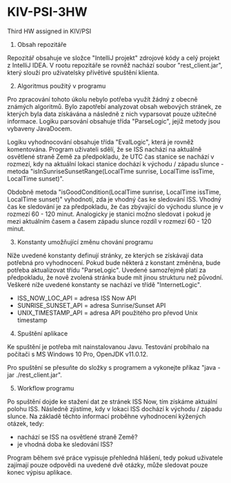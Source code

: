 # KIV-PSI-3HW
Third HW assigned in KIV/PSI
1) Obsah repozitáře

Repozitář obsahuje ve složce "IntelliJ projekt" zdrojové kódy a celý projekt z IntelliJ IDEA. V rootu repozitáře se rovněž nachází soubor "rest_client.jar", který slouží pro uživatelsky přívětivé spuštění klienta.

2) Algoritmus použitý v programu

Pro zpracování tohoto úkolu nebylo potřeba využít žádný z obecně známých algoritmů. Bylo zapotřebí analyzovat obsah webových stránek, ze kterých byla data získávána a následně z nich vyparsovat pouze užitečné informace. Logiku parsování obsahuje třída "ParseLogic", jejíž metody jsou vybaveny JavaDocem.

Logiku vyhodnocování obsahuje třída "EvalLogic", která je rovněž komentována. Program uživateli sdělí, že se ISS nachází na aktuálně osvětlené straně Země za předpokladu, že UTC čas stanice se nachází v rozmezí, kdy na aktuální lokaci stanice dochází k východu / západu slunce - metoda "isInSunriseSunsetRange(LocalTime sunrise, LocalTime issTime, LocalTime sunset)".

Obdobně metoda "isGoodCondition(LocalTime sunrise, LocalTime issTime, LocalTime sunset)" vyhodnotí, zda je vhodný čas ke sledování ISS. Vhodný čas ke sledování je za předpokladu, že čas zbývající do východu slunce je v rozmezí 60 - 120 minut. Analogicky je stanici možno sledovat i pokud je mezi aktuálním časem a časem západu slunce rozdíl v rozmezí 60 - 120 minut.

3) Konstanty umožňující změnu chování programu

Níže uvedené konstanty definují stránky, ze kterých se získávají data potřebná pro vyhodnocení. Pokud bude některá z konstant změněna, bude potřeba aktualizovat třídu "ParseLogic". Uvedené samozřejmě platí za předpokladu, že nově zvolená stránka bude mít jinou strukturu než původní. Veškeré níže uvedené konstanty se nachází ve třídě "InternetLogic".

- ISS_NOW_LOC_API = adresa ISS Now API
- SUNRISE_SUNSET_API = adresa Sunrise/Sunset API
- UNIX_TIMESTAMP_API = adresa API použitého pro převod Unix timestamp

4) Spuštění aplikace

Ke spuštění je potřeba mít nainstalovanou Javu. Testování probíhalo na počítači s MS Windows 10 Pro, OpenJDK v11.0.12.

Pro spuštění se přesuňte do složky s programem a vykonejte příkaz "java -jar ./rest_client.jar".

5) Workflow programu

Po spuštění dojde ke stažení dat ze stránek ISS Now, tím získáme aktuální polohu ISS. Následně zjistíme, kdy v lokaci ISS dochází k východu / západu slunce. Na základě těchto informací proběhne vyhodnocení kýžených otázek, tedy:

- nachází se ISS na osvětlené straně Země?
- je vhodná doba ke sledování ISS?

Program během své práce vypisuje přehledná hlášení, tedy pokud uživatele zajímají pouze odpovědi na uvedené dvě otázky, může sledovat pouze konec výpisu aplikace.
